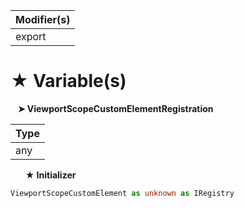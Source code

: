 | Modifier(s)                            |
|----------------------------------------|
| export |

# &#9733; Variable(s)

&nbsp;&nbsp; **&#10148; ViewportScopeCustomElementRegistration**

| Type                        |
|-----------------------------|
| any |

&nbsp;&nbsp;&nbsp;&nbsp;&nbsp; **&#9733; Initializer**

```ts
ViewportScopeCustomElement as unknown as IRegistry
```
